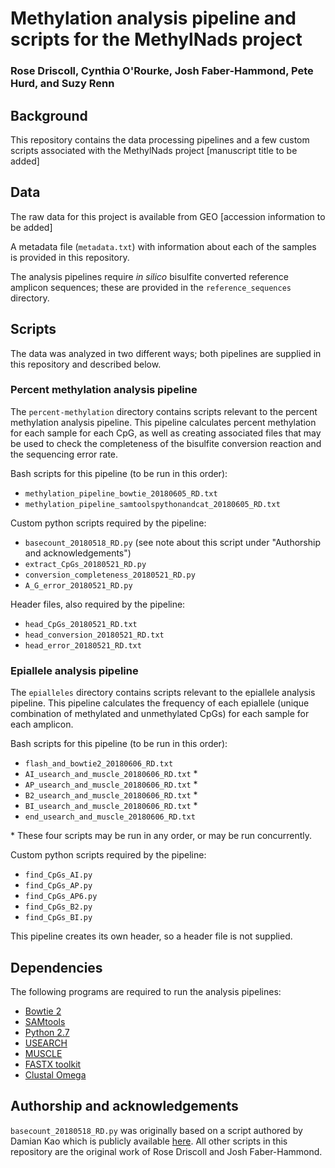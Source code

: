 # Methylation analysis pipeline and scripts for the MethylNads project

### Rose Driscoll, Cynthia O'Rourke, Josh Faber-Hammond, Pete Hurd, and Suzy Renn

## Background

This repository contains the data processing pipelines and a few custom scripts associated with the MethylNads project [manuscript title to be added]

## Data

The raw data for this project is available from GEO [accession information to be added]

A metadata file (`metadata.txt`) with information about each of the samples is provided in this repository.

The analysis pipelines require *in silico* bisulfite converted reference amplicon sequences; these are provided in the `reference_sequences` directory.

## Scripts

The data was analyzed in two different ways; both pipelines are supplied in this repository and described below.

### Percent methylation analysis pipeline

The `percent-methylation` directory contains scripts relevant to the percent methylation analysis pipeline. This pipeline calculates percent methylation for each sample for each CpG, as well as creating associated files that may be used to check the completeness of the bisulfite conversion reaction and the sequencing error rate.

Bash scripts for this pipeline (to be run in this order):

- `methylation_pipeline_bowtie_20180605_RD.txt`
- `methylation_pipeline_samtoolspythonandcat_20180605_RD.txt`

Custom python scripts required by the pipeline:

- `basecount_20180518_RD.py` (see note about this script under "Authorship and acknowledgements")
- `extract_CpGs_20180521_RD.py`
- `conversion_completeness_20180521_RD.py`
- `A_G_error_20180521_RD.py`

Header files, also required by the pipeline:

- `head_CpGs_20180521_RD.txt`
- `head_conversion_20180521_RD.txt`
- `head_error_20180521_RD.txt`

### Epiallele analysis pipeline

The `epialleles` directory contains scripts relevant to the epiallele analysis pipeline. This pipeline calculates the frequency of each epiallele (unique combination of methylated and unmethylated CpGs) for each sample for each amplicon.

Bash scripts for this pipeline (to be run in this order):

- `flash_and_bowtie2_20180606_RD.txt`
- `AI_usearch_and_muscle_20180606_RD.txt` \*
- `AP_usearch_and_muscle_20180606_RD.txt` \*
- `B2_usearch_and_muscle_20180606_RD.txt` \* 
- `BI_usearch_and_muscle_20180606_RD.txt` \*
- `end_usearch_and_muscle_20180606_RD.txt`

\* These four scripts may be run in any order, or may be run concurrently.

Custom python scripts required by the pipeline:

- `find_CpGs_AI.py`
- `find_CpGs_AP.py`
- `find_CpGs_AP6.py`
- `find_CpGs_B2.py`
- `find_CpGs_BI.py`

This pipeline creates its own header, so a header file is not supplied.

## Dependencies

The following programs are required to run the analysis pipelines:

- [Bowtie 2](http://bowtie-bio.sourceforge.net/bowtie2/index.shtml)
- [SAMtools](http://www.htslib.org/)
- [Python 2.7](https://www.python.org/)
- [USEARCH](https://www.drive5.com/usearch/)
- [MUSCLE](https://www.drive5.com/muscle/)
- [FASTX toolkit](http://hannonlab.cshl.edu/fastx_toolkit/)
- [Clustal Omega](http://www.clustal.org/omega/)

## Authorship and acknowledgements

`basecount_20180518_RD.py` was originally based on a script authored by Damian Kao which is publicly available [here](http://blog.nextgenetics.net/?e=56). All other scripts in this repository are the original work of Rose Driscoll and Josh Faber-Hammond. 